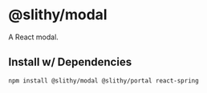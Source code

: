 # @slithy/modal

A React modal.

## Install w/ Dependencies

```shell
npm install @slithy/modal @slithy/portal react-spring
```
